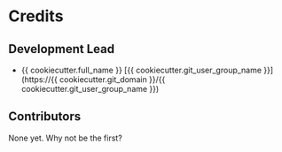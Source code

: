 # Credits

## Development Lead

- {{ cookiecutter.full_name }} [{{ cookiecutter.git_user_group_name }}](https://{{ cookiecutter.git_domain }}/{{ cookiecutter.git_user_group_name }})

## Contributors

None yet. Why not be the first?